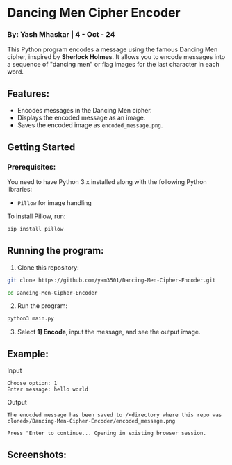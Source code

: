 # Dancing Men Cipher Encoder
### By: Yash Mhaskar | 4 - Oct - 24

This Python program encodes a message using the famous Dancing Men cipher, inspired by **Sherlock Holmes**. It allows you to encode messages into a sequence of "dancing men" or flag images for the last character in each word.

## Features:

- Encodes messages in the Dancing Men cipher.
- Displays the encoded message as an image.
- Saves the encoded image as `encoded_message.png`.

## Getting Started

### Prerequisites:

You need to have Python 3.x installed along with the following Python libraries:

- `Pillow` for image handling

To install Pillow, run:

```bash
pip install pillow
```

## Running the program:

1. Clone this repository:

```bash
git clone https://github.com/yam3501/Dancing-Men-Cipher-Encoder.git

cd Dancing-Men-Cipher-Encoder
```
2. Run the program:

```bash
python3 main.py
```
3. Select **1\] Encode**, input the message, and see the output image.

## Example:

Input
```
Choose option: 1
Enter message: hello world
```

Output
```
The enocded message has been saved to /<directory where this repo was cloned>/Dancing-Men-Cipher-Encoder/encoded_message.png

Press "Enter to continue... Opening in existing browser session.
```

## Screenshots:

